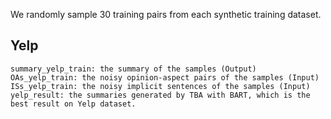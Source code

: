 We randomly sample 30 training pairs from each synthetic training dataset.

## Yelp
```
summary_yelp_train: the summary of the samples (Output) 
OAs_yelp_train: the noisy opinion-aspect pairs of the samples (Input)
ISs_yelp_train: the noisy implicit sentences of the samples (Input)
yelp_result: the summaries generated by TBA with BART, which is the best result on Yelp dataset.      
```
